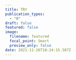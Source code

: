 ```yaml
---
title: TRY
publication_types:
  - "0"
draft: false
featured: false
image:
  filename: featured
  focal_point: Smart
  preview_only: false
date: 2021-11-26T18:24:15.507Z
---
```

